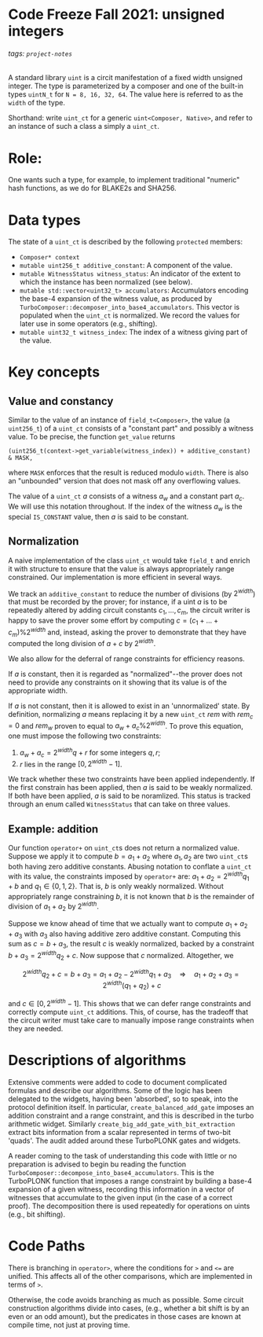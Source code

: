 # Code Freeze Fall 2021: unsigned integers

###### tags: `project-notes`

A standard library `uint` is a circit manifestation of a fixed width unsigned integer. The type is parameterized by a composer and one of the built-in types `uintN_t` for `N = 8, 16, 32, 64`. The value here is referred to as the `width` of the type.

Shorthand: write `uint_ct` for a generic `uint<Composer, Native>`, and refer to an instance of such a class a simply a `uint_ct`.

# Role:
One wants such a type, for example, to implement traditional "numeric" hash functions, as we do for BLAKE2s and SHA256.

# Data types

The state of a `uint_ct` is described by the following `protected` members:
  - `Composer* context`
  - `mutable uint256_t additive_constant`: A component of the value.
  - `mutable WitnessStatus witness_status`: An indicator of the extent to which the instance has been normalized (see below).
  - `mutable std::vector<uint32_t> accumulators`: Accumulators encoding the base-4 expansion of the witness value, as produced by `TurboComposer::decomposer_into_base4_accumulators`. This vector is populated when the `uint_ct` is normalized. We record the values for later use in some operators (e.g., shifting).
  - `mutable uint32_t witness_index`: The index of a witness giving part of the value.

# Key concepts

## Value and constancy

Similar to the value of an instance of `field_t<Composer>`, the value (a `uint256_t`) of a `uint_ct` consists of a "constant part" and possibly a witness value. To be precise, the function `get_value` returns
    
    (uint256_t(context->get_variable(witness_index)) + additive_constant) & MASK,

where `MASK` enforces that the result is reduced modulo `width`. There is also an "unbounded" version that does not mask off any overflowing values.

The value of a `uint_ct` $a$ consists of a witness $a_w$ and a constant part $a_c$. We will use this notation throughout. If the index of the witness $a_w$ is the special `IS_CONSTANT` value, then $a$ is said to be constant. 
## Normalization

A naive implementation of the class `uint_ct` would take `field_t` and enrich it with structure to ensure that the value  is always appropriately range constrained. Our implementation is more efficient in several ways. 

We track an `additive_constant` to reduce the number of divisions (by $2^{width}$) that must be recorded by the prover; for instance, if a uint $a$ is to be repeatedly altered by adding circuit constants $c_1, ... , c_m$, the circuit writer is happy to save the prover some effort by computing $c = (c_1 + ... + c_m) \% 2^{width}$ and, instead, asking the prover to demonstrate that they have computed the long division of $a + c$ by $2^{width}$.

We also allow for the deferral of range constraints for efficiency reasons.

If $a$ is constant, then it is regarded as "normalized"--the prover does not need to provide any constraints on it showing that its value is of the appropriate width.

If $a$ is not constant, then it is allowed to exist in an 'unnormalized' state. By definition, normalizing $a$ means replacing it by a new `uint_ct` $rem$ with $rem_{c}=0$ and $rem_w$ proven to equal to $a_w + a_c \% 2^{width}$. To prove this equation, one must impose the following two constraints:

1) $a_w + a_c = 2^{width} q + r$ for some integers $q, r$;
2) $r$ lies in the range $[0, 2^{width}-1]$.

We track whether these two constraints have been applied independently. If the first constrain has been applied, then $a$ is said to be weakly normalized. If both have been applied, $a$ is said to be noramlized. This status is tracked through an enum called `WitnessStatus` that can take on three values.

## Example: addition

Our function `operator+` on `uint_ct`s does not return a normalized value. Suppose we apply it to compute $b = a_1 + a_2$ where $a_1, a_2$ are two `uint_ct`s both having zero additive constants. Abusing notation to conflate a `uint_ct` with its value, the constraints imposed by `operator+` are: $a_1 + a_2 = 2^{width} q_1 + b$ and $q_1\in \{0, 1, 2\}.$ That is, $b$ is only weakly normalized. Without appropriately range constraining $b$, it is not known that $b$ is the remainder of division of $a_1 + a_2$ by $2^{width}$.

Suppose we know ahead of time that we actually want to compute $a_1 + a_2 + a_3$ with $a_3$ also having additive zero additive constant. Computing this sum as $c = b + a_3$, the result $c$ is weakly normalized, backed by a constraint $b + a_3 = 2^{width} q_2 + c$. Now suppose that $c$ normalized. Altogether, we

 $$ 2^{width} q_2 + c = b + a_3 = a_1 + a_2 - 2^{width} q_1 + a_3 \quad{} \Rightarrow \quad{} a_1 + a_2 + a_3 = 2^{width} (q_1 + q_2) + c$$

 and $c \in [0, 2^{width}-1]$. This shows that we can defer range constraints and correctly compute `uint_ct` additions. 
 This, of course, has the tradeoff that the circuit writer must take care to manually impose range constraints when they are needed.


# Descriptions of algorithms

Extensive comments were added to code to document complicated formulas and describe our algorithms. Some of the logic has been delegated to the widgets, having been 'absorbed', so to speak, into the protocol definition itself. In particular, `create_balanced_add_gate` imposes an addition constraint and a range constraint, and this is described in the turbo arithmetic widget. Similarly `create_big_add_gate_with_bit_extraction` extract bits information from a scalar represented in terms of two-bit 'quads'. The audit added around these TurboPLONK gates and widgets.

A reader coming to the task of understanding this code with little or no preparation is advised to begin bu reading the function `TurboComposer::decompose_into_base4_accumulators`. This is the TurboPLONK function that imposes a range constraint by building a base-4 expansion of a given witness, recording this information in a vector of witnesses that accumulate to the given input (in the case of a correct proof). The decomposition there is used repeatedly for operations on uints (e.g., bit shifting).


# Code Paths
There is branching in `operator>`, where the conditions for `>` and `<=` are unified. This affects all of the other comparisons, which are implemented in terms of `>`.

Otherwise, the code avoids branching as much as possible. Some circuit construction algorithms divide into cases, (e.g., whether a bit shift is by an even or an odd amount), but the predicates in those cases are known at compile time, not just at proving time.
